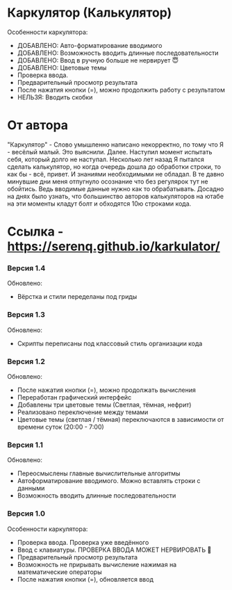 # Каркулятор (Калькулятор)

Особенности каркулятора:
* ДОБАВЛЕНО: Авто-форматирование вводимого
* ДОБАВЛЕНО: Возможность вводить длинные последовательности
* ДОБАВЛЕНО: Ввод в ручную больше не нервирует 😇
* ДОБАВЛЕНО: Цветовые темы
* Проверка ввода.
* Предварительный просмотр результата
* После нажатия кнопки (=), можно продолжить работу с результатом
* НЕЛЬЗЯ: Вводить скобки

# От автора
"Каркулятор" - Слово умышленно написано некорректно, по тому что Я - весёлый малый. Это выяснили. Далее. Наступил момент испытать себя, который долго не наступал. Несколько лет назад Я пытался сделать калькулятор, но когда очередь дошла до обработки строки, то как бы - всё, привет. И знаниями необходимыми не обладал. В те давно минувшие дни меня отпугнуло осознание что без регулярок тут не обойтись. Ведь вводимые данные нужно как то обрабатывать. Досадно на днях было узнать, что большинство авторов калькуляторов на ютабе на эти моменты кладут болт и обходятся 10ю строками кода.

# Ссылка - https://serenq.github.io/karkulator/

### Версия 1.4
Обновлено:
* Вёрстка и стили переделаны под гриды

### Версия 1.3
Обновлено:
* Скрипты переписаны под классовый стиль организации кода

### Версия 1.2
Обновлено:
* После нажатия кнопки (=), можно продолжать вычисления
* Переработан графический интерфейс
* Добавлены три цветовые темы (Светлая, тёмная, нефрит)
* Реализовано переключение между темами
* Цветовые темы (светлая / тёмная) переключаются в зависимости от времени суток (20:00 - 7:00)

### Версия 1.1
Обновлено:
* Переосмыслены главные вычислительные алгоритмы
* Автоформатирование вводимого. Можно вставлять строки с данными
* Возможность вводить длинные последовательности

### Версия 1.0
Особенности каркулятора:
* Проверка ввода. Проверка уже введённого
* Ввод с клавиатуры. ПРОВЕРКА ВВОДА МОЖЕТ НЕРВИРОВАТЬ 👹
* Предварительный просмотр результата
* Возможность не прирывать вычисление нажимая на математические операторы
* После нажатия кнопки (=), обновляется ввод